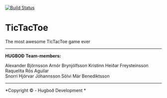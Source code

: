 [![Build Status](https://travis-ci.org/Hugbod1/TicTacToe.svg)](https://travis-ci.org/Hugbod1/TicTacToe)

# TicTacToe
The most awesome TicTacToe game ever

----
**HUGBOÐ**
**Team-members:**

Alexander Björnsson
Arnór Brynjólfsson 
Kristinn Heiðar Freysteinsson
Raquelíta Rós Aguilar	
Snorri Hjörvar Jóhannsson
Sölvi Már Benediktsson

---
*Copyright © - Hugboð Development *
